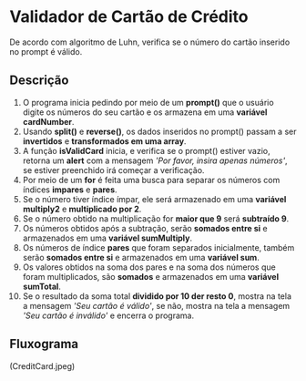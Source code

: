 # Validador de Cartão de Crédito
De acordo com algoritmo de Luhn, verifica se o número do cartão inserido no prompt é válido.

## Descrição
1.  O programa inicia pedindo por meio de um **prompt()** que o usuário digite os números do seu cartão e os armazena em uma **variável cardNumber**.
2.  Usando **split()** e **reverse()**, os dados inseridos no prompt() passam a ser **invertidos** e **transformados em uma array**.
3.  A função **isValidCard** inicia, e verifica se o prompt() estiver vazio, retorna um **alert** com a mensagem *'Por favor, insira apenas números'*, se estiver preenchido irá começar a verificação.
4.  Por meio de um **for** é feita uma busca para separar os números com índices **impares** e **pares**.
5.  Se o número tiver índice ímpar, ele será
armazenado em uma **variável multiply2** e **multiplicado por 2**.
6.  Se o número obtido na multiplicação for **maior que 9** será **subtraído 9**.
7.  Os números obtidos após a subtração, serão **somados entre si** e armazenados em uma **variável sumMultiply**.
8.  Os números de índice **pares** que foram separados inicialmente, também serão **somados entre si** e armazenados em uma **variável sum**.
9.  Os valores obtidos na soma dos pares e na soma dos números que foram multiplicados, são **somados** e armazenados em uma **variável sumTotal**.
10. Se o resultado da soma total **dividido por 10 der resto 0**, mostra na tela a mensagem *'Seu cartão é válido'*, se não, mostra na tela a mensagem *'Seu cartão é inválido'* e encerra o programa.

## Fluxograma
(CreditCard.jpeg)